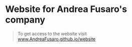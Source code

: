 # Website for Andrea Fusaro's company

> To get access to the website visit www.AndreaFusaro.github.io/website
